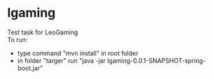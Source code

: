 # lgaming
Test task for LeoGaming
<br>
To run:
 - type command "mvn install" in root folder
 - in folder "targer" run "java -jar lgaming-0.0.1-SNAPSHOT-spring-boot.jar"
